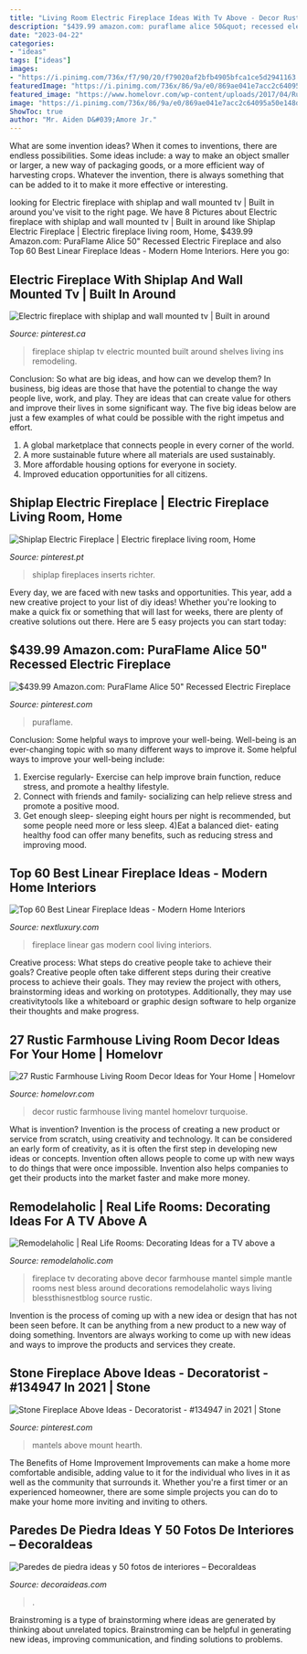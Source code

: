 ```yaml
---
title: "Living Room Electric Fireplace Ideas With Tv Above - Decor Rustic Farmhouse Living Mantel Homelovr Turquoise"
description: "$439.99 amazon.com: puraflame alice 50&quot; recessed electric fireplace"
date: "2023-04-22"
categories:
- "ideas"
tags: ["ideas"]
images:
- "https://i.pinimg.com/736x/f7/90/20/f79020af2bfb4905bfca1ce5d2941163.jpg"
featuredImage: "https://i.pinimg.com/736x/86/9a/e0/869ae041e7acc2c64095a50e148db42a.jpg"
featured_image: "https://www.homelovr.com/wp-content/uploads/2017/04/Rustic-Mantel-Decor.jpg"
image: "https://i.pinimg.com/736x/86/9a/e0/869ae041e7acc2c64095a50e148db42a.jpg"
ShowToc: true
author: "Mr. Aiden D&#039;Amore Jr."
---
```



What are some invention ideas?
When it comes to inventions, there are endless possibilities. Some ideas include: a way to make an object smaller or larger, a new way of packaging goods, or a more efficient way of harvesting crops. Whatever the invention, there is always something that can be added to it to make it more effective or interesting.

	

		
looking for Electric fireplace with shiplap and wall mounted tv | Built in around you've visit to the right page. We have 8 Pictures about Electric fireplace with shiplap and wall mounted tv | Built in around like Shiplap Electric Fireplace | Electric fireplace living room, Home, $439.99 Amazon.com: PuraFlame Alice 50&quot; Recessed Electric Fireplace and also Top 60 Best Linear Fireplace Ideas - Modern Home Interiors. Here you go:
		
    
## Electric Fireplace With Shiplap And Wall Mounted Tv | Built In Around

<img loading=lazy src="https://i.pinimg.com/736x/f7/90/20/f79020af2bfb4905bfca1ce5d2941163.jpg" onerror="this.onerror=null;this.src='https://tse1.mm.bing.net/th?id=OIP.w2wuMMQNgvDujt3u2_4KKwHaMQ&amp;pid=15.1';" alt="Electric fireplace with shiplap and wall mounted tv | Built in around">

_Source: pinterest.ca_

>fireplace shiplap tv electric mounted built around shelves living ins remodeling. 

	

Conclusion: So what are big ideas, and how can we develop them?
In business, big ideas are those that have the potential to change the way people live, work, and play. They are ideas that can create value for others and improve their lives in some significant way. The five big ideas below are just a few examples of what could be possible with the right impetus and effort.
1. A global marketplace that connects people in every corner of the world.
2. A more sustainable future where all materials are used sustainably.
3. More affordable housing options for everyone in society. 
4. Improved education opportunities for all citizens. 

    
## Shiplap Electric Fireplace | Electric Fireplace Living Room, Home

<img loading=lazy src="https://i.pinimg.com/736x/86/9a/e0/869ae041e7acc2c64095a50e148db42a.jpg" onerror="this.onerror=null;this.src='https://tse1.mm.bing.net/th?id=OIP.Pw76BG-esRE_cUyEMpM-lwHaJ7&amp;pid=15.1';" alt="Shiplap Electric Fireplace | Electric fireplace living room, Home">

_Source: pinterest.pt_

>shiplap fireplaces inserts richter. 

	

Every day, we are faced with new tasks and opportunities. This year, add a new creative project to your list of diy ideas! Whether you're looking to make a quick fix or something that will last for weeks, there are plenty of creative solutions out there. Here are 5 easy projects you can start today: 

    
## $439.99 Amazon.com: PuraFlame Alice 50&quot; Recessed Electric Fireplace

<img loading=lazy src="https://i.pinimg.com/736x/e6/23/98/e62398be905b088d71b3c1a8a43547fc.jpg" onerror="this.onerror=null;this.src='https://tse2.mm.bing.net/th?id=OIP.uowF3WQ-pu19dSqWmh4iXwHaFg&amp;pid=15.1';" alt="$439.99 Amazon.com: PuraFlame Alice 50&quot; Recessed Electric Fireplace">

_Source: pinterest.com_

>puraflame. 

	

Conclusion: Some helpful ways to improve your well-being.
Well-being is an ever-changing topic with so many different ways to improve it. Some helpful ways to improve your well-being include: 
1) Exercise regularly- Exercise can help improve brain function, reduce stress, and promote a healthy lifestyle. 
2) Connect with friends and family- socializing can help relieve stress and promote a positive mood. 
3) Get enough sleep- sleeping eight hours per night is recommended, but some people need more or less sleep. 
4)Eat a balanced diet- eating healthy food can offer many benefits, such as reducing stress and improving mood.

    
## Top 60 Best Linear Fireplace Ideas - Modern Home Interiors

<img loading=lazy src="http://nextluxury.com/wp-content/uploads/cool-linear-gas-fireplace-for-living-room.jpg" onerror="this.onerror=null;this.src='https://tse4.mm.bing.net/th?id=OIP.eqxCbk2PPpU8ogYQuzA9jAHaHZ&amp;pid=15.1';" alt="Top 60 Best Linear Fireplace Ideas - Modern Home Interiors">

_Source: nextluxury.com_

>fireplace linear gas modern cool living interiors. 

	

Creative process: What steps do creative people take to achieve their goals?
Creative people often take different steps during their creative process to achieve their goals. They may review the project with others, brainstorming ideas and working on prototypes. Additionally, they may use creativitytools like a whiteboard or graphic design software to help organize their thoughts and make progress.

    
## 27 Rustic Farmhouse Living Room Decor Ideas For Your Home | Homelovr

<img loading=lazy src="https://www.homelovr.com/wp-content/uploads/2017/04/Rustic-Mantel-Decor.jpg" onerror="this.onerror=null;this.src='https://tse1.mm.bing.net/th?id=OIP.NFaqlKyFH22qN4UoADM_rQHaLH&amp;pid=15.1';" alt="27 Rustic Farmhouse Living Room Decor Ideas for Your Home | Homelovr">

_Source: homelovr.com_

>decor rustic farmhouse living mantel homelovr turquoise. 

	

What is invention?
Invention is the process of creating a new product or service from scratch, using creativity and technology. It can be considered an early form of creativity, as it is often the first step in developing new ideas or concepts. Invention often allows people to come up with new ways to do things that were once impossible. Invention also helps companies to get their products into the market faster and make more money.

    
## Remodelaholic | Real Life Rooms: Decorating Ideas For A TV Above A

<img loading=lazy src="https://i1.wp.com/www.remodelaholic.com/wp-content/uploads/2018/05/2b214d1704f2d01a3295e0167fd54373.jpg?resize=564%2C752&amp;ssl=1" onerror="this.onerror=null;this.src='https://tse4.mm.bing.net/th?id=OIP.3NztGWkW_3fa9ky6Ctzw8gHaJ4&amp;pid=15.1';" alt="Remodelaholic | Real Life Rooms: Decorating Ideas for a TV above a">

_Source: remodelaholic.com_

>fireplace tv decorating above decor farmhouse mantel simple mantle rooms nest bless around decorations remodelaholic ways living blessthisnestblog source rustic. 

	

Invention is the process of coming up with a new idea or design that has not been seen before. It can be anything from a new product to a new way of doing something. Inventors are always working to come up with new ideas and ways to improve the products and services they create.

    
## Stone Fireplace Above Ideas - Decoratorist - #134947 In 2021 | Stone

<img loading=lazy src="https://i.pinimg.com/736x/5a/e5/41/5ae54143e28744b5b47ea1d665d0681b.jpg" onerror="this.onerror=null;this.src='https://tse3.mm.bing.net/th?id=OIP.J6jUVopq1aXUM2TrmcyQPAHaMY&amp;pid=15.1';" alt="Stone Fireplace Above Ideas - Decoratorist - #134947 in 2021 | Stone">

_Source: pinterest.com_

>mantels above mount hearth. 

	

The Benefits of Home Improvement
Improvements can make a home more comfortable andisible, adding value to it for the individual who lives in it as well as the community that surrounds it. Whether you're a first timer or an experienced homeowner, there are some simple projects you can do to make your home more inviting and inviting to others.

    
## Paredes De Piedra Ideas Y 50 Fotos De Interiores – ÐecoraIdeas

<img loading=lazy src="https://decoraideas.com/wp-content/uploads/2016/07/00_guetzli-4.jpg" onerror="this.onerror=null;this.src='https://tse1.mm.bing.net/th?id=OIP.dj8MrGQo4rEUAlBMoV6CZAHaLH&amp;pid=15.1';" alt="Paredes de piedra ideas y 50 fotos de interiores – ÐecoraIdeas">

_Source: decoraideas.com_

>. 

	

Brainstroming is a type of brainstorming where ideas are generated by thinking about unrelated topics. Brainstroming can be helpful in generating new ideas, improving communication, and finding solutions to problems.

